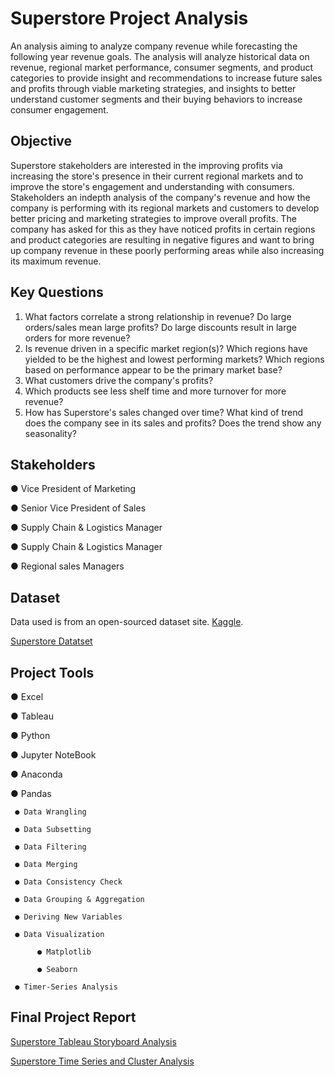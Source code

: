# Superstore Project Analysis
An analysis aiming to analyze company revenue while forecasting the following year revenue goals. The analysis will analyze historical data on revenue, regional market performance, consumer segments, and product categories to provide insight and recommendations to increase future sales and profits through viable marketing strategies, and insights to better understand customer segments and their buying behaviors to increase consumer engagement. 

## Objective
Superstore stakeholders are interested in the improving profits via increasing the store's presence in their current regional markets and to improve the store's engagement and understanding with consumers. Stakeholders an indepth analysis of the company's revenue and how the company is performing with its regional markets and customers to develop better pricing and marketing strategies to improve overall profits. The company has asked for this as they have noticed profits in certain regions and product categories are resulting in negative figures and want to bring up company revenue in these poorly performing areas while also increasing its maximum revenue. 

## Key Questions
1) What factors correlate a strong relationship in revenue? Do large orders/sales mean large profits? Do large discounts result in large orders for more revenue?
2) Is revenue driven in a specific market region(s)? Which regions have yielded to be the highest and lowest performing markets? Which regions based on performance appear to be the primary market base?
3) What customers drive the company's profits?
4) Which products see less shelf time and more turnover for more revenue?
5) How has Superstore's sales changed over time? What kind of trend does the company see in its sales and profits? Does the trend show any seasonality?

## Stakeholders
● Vice President of Marketing

● Senior Vice President of Sales

● Supply Chain & Logistics Manager

● Supply Chain & Logistics Manager

● Regional sales Managers

## Dataset
Data used is from an open-sourced dataset site. 
[Kaggle](https://www.kaggle.com/datasets/vivek468/superstore-dataset-final/data).

[Superstore Datatset](https://github.com/ricdball/Superstore-Project-Analysis/blob/main/Superstore/02%20Data/Prepared%20Data/product_sales_clusters.csv)

## Project Tools
● Excel

● Tableau

● Python

● Jupyter NoteBook

● Anaconda

● Pandas

     ● Data Wrangling 

     ● Data Subsetting

     ● Data Filtering

     ● Data Merging

     ● Data Consistency Check

     ● Data Grouping & Aggregation

     ● Deriving New Variables

     ● Data Visualization

          ● Matplotlib

          ● Seaborn

     ● Timer-Series Analysis

## Final Project Report
[Superstore Tableau Storyboard Analysis](https://public.tableau.com/app/profile/drew.ballinger/viz/SuperstoreProjectAnalysis/SuperstoreProjectAnalysis)

[Superstore Time Series and Cluster Analysis](https://public.tableau.com/app/profile/drew.ballinger/viz/SuperstoreRevenueFactorsAnalysis/Story1?publish=yes)

